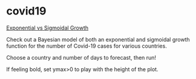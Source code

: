 # covid19

[Exponential vs Sigmoidal Growth](https://nameless-forest-90246.herokuapp.com/voila/render/notebooks/bayesian_from_saved.ipynb)

Check out a Bayesian model of both an exponential and sigmoidal growth function for the number of Covid-19 cases for various countries.

Choose a country and number of days to forecast, then run! 

If feeling bold, set ymax>0 to play with the height of the plot. 
